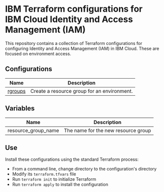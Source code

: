 # IBM Terraform configurations for IBM Cloud Identity and Access Management (IAM)

This repository contains a collection of Terraform configurations for configuring Identity and Access Management (IAM) in IBM Cloud. These are focused on environment access.

## Configurations

| Name | Description |
| ---------------- | ---------------- |
| [rgroups](https://github.com/ibm-pett/acct-config-iam/tree/main/randagroups/rgroups) | Create a resource group for an environment. |

## Variables

| Name | Description |
| ---------------- | ---------------- |
| resource_group_name | The name for the new resource group |

## Use

Install these configurations using the standard Terraform process:
- From a command line, change directory to the configuration's directory
- Modify its `terraform.tfvars` file
- Run `terraform init` to initialize Terraform
- Run `terraform apply` to install the configuration
